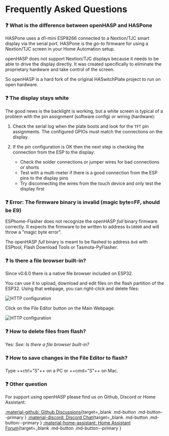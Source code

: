 <h1>Frequently Asked Questions</h1>

### :question: What is the difference between openHASP and HASPone

HASPone uses a d1-mini ESP8266 connected to a Nextion/TJC smart display via the serial port.
HASPone is the *go-to* firmware for using a Nextion/TJC screen in your Home Automation setup.

openHASP does not support Nextion/TJC displays because it needs to be able to drive the display directly.
It was created specifically to eliminate the proprietary hardware and take control of the screen.

So openHASP is a hard fork of the original HASwitchPlate project to run on open hardware.


### :question: The display stays white

The good news is the backlight is working, but a white screen is typical of a problem with the pin assignment (software config) or wiring (hardware):

1.  Check the serial log when the plate boots and look for the `TFT` pin assignments.
    The configured GPIOs must match the connections on the display.

2. If the pin configuration is OK then the next step is checking the connection from the ESP to the display:
    - Check the solder connections or jumper wires for bad connections or shorts
    - Test with a multi-meter if there is a good connection from the ESP pins to the display pins
    - Try disconnecting the wires from the touch device and only test the display first


### :question: Error: The firmware binary is invalid (magic byte=FF, should be E9)

ESPhome-Flasher does not recognize the openHASP *full* binary firmware correctly.
It expects the firmware to be written to address `0x10000` and will throw a "magic byte error".

The openHASP *full* binary is meant to be flashed to address `0x0` with ESPtool, Flash Download Tools or Tasmota-PyFlasher.


### :question: Is there a file browser built-in?

Since v0.6.0 there is a native file browser included on ESP32.

You can use it to upload, download and edit files on the flash partition of the ESP32.
Using that webpage, you can right-click and delete files:

![HTTP configuration](assets/images/faq/faq_file_delete.png "Delete file")

Click on the File Editor button on the Main Webpage:

![HTTP configuration](assets/images/faq/faq_file_browser.png "File Browser")


### :question: How to delete files from flash?

Yes: *See: Is there a file browser built-in?*



### :question: How to save changes in the File Editor to flash?

Type ++ctrl+"S"++ on a PC or ++cmd+"S"++ on Mac.


### :question: Other question

For support using openHASP please find us on Github, Discord or Home Assistant:

[:material-github: Github Discussions][1]{target=_blank .md-button .md-button--primary }
[:material-discord: Discord Chat][2]{target=_blank .md-button .md-button--primary }
[:material-home-assistant: Home Assistant Forum][3]{target=_blank .md-button .md-button--primary }

[1]: https://github.com/HASwitchPlate/openHASP/discussions
[2]: https://discord.gg/VCWyuhF
[3]: https://community.home-assistant.io/t/openhasp-an-mqtt-driven-touchscreen-scene-controller/300853
